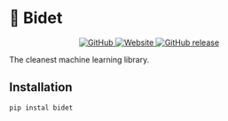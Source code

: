 # :toilet: Bidet


<p align="center">
    <a href="https://github.com/poopingface/bidet/blob/main/LICENSE">
        <img alt="GitHub" src="https://img.shields.io/github/license/poopingface/bidet.svg?color=blue">
    </a>
    <a href="https://poopingface.github.io">
        <img alt="Website" src="https://img.shields.io/website/http/poopingface.github.io/index.html?down_color=red&down_message=offline&up_message=online">
    </a>
    <a href="https://github.com/poopingface/bidet/releases">
        <img alt="GitHub release" src="https://img.shields.io/github/release/poopingface/bidet.svg">
    </a>
</p>

The cleanest machine learning library.

## Installation

```bash
pip instal bidet
```

